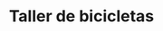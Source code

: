 ---
title: "Taller de bicicletas"
url: /sevilla-casco-antiguo-san-bartolome/taller-de-bicicletas/
shop: bicicleta
---